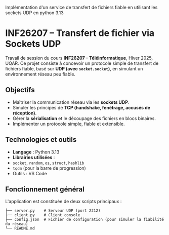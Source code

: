 Implémentation d'un service de transfert de fichiers fiable en utilisant les sockets UDP en python 3.13
# INF26207 – Transfert de fichier via Sockets UDP

Travail de session du cours **INF26207 – Téléinformatique**, Hiver 2025, UQAR.
Ce projet consiste à concevoir un protocole simple de transfert de fichiers fiable, basé sur **UDP (avec `socket.socket`)**, en simulant un environnement réseau peu fiable.

## Objectifs

- Maîtriser la communication réseau via les **sockets UDP**.
- Simuler les principes de **TCP (handshake, fenêtrage, accusés de réception)**.
- Gérer la **sérialisation** et le découpage des fichiers en blocs binaires.
- Implémenter un protocole simple, fiable et extensible.

## Technologies et outils

-  **Langage** : Python 3.13
-  **Librairies utilisées** :
  - `socket`, `random`, `os`, `struct`, `hashlib`
  - `tqdm` (pour la barre de progression)
-  Outils : VS Code

## Fonctionnement général

L'application est constituée de deux scripts principaux :

```plaintext 
├── server.py    # Serveur UDP (port 2212)
├── client.py    # Client console
├── config.json  # Fichier de configuration (pour simuler la fiabilité du réseau)
└── README.md
